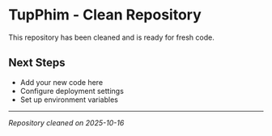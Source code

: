 # TupPhim - Clean Repository

This repository has been cleaned and is ready for fresh code.

## Next Steps
- Add your new code here
- Configure deployment settings
- Set up environment variables

---
*Repository cleaned on 2025-10-16*
